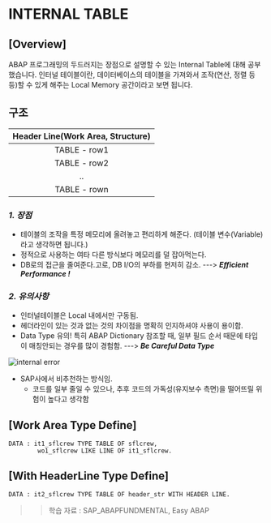  # INTERNAL TABLE
 ## [Overview]
 
 ABAP 프로그래밍의 두드러지는 장점으로 설명할 수 있는 Internal Table에 대해 공부했습니다.
인터널 테이블이란, 데이터베이스의 테이블을 가져와서 조작(연산, 정렬 등등)할 수 있게 해주는 Local Memory 공간이라고 보면 됩니다.

## 구조
 | Header Line(Work Area, Structure) |
|:---:|
|TABLE - row1|
|TABLE - row2|
|..|
|TABLE - rown|

 ### ***1. 장점***
 - 테이블의 조작을 특정 메모리에 올려놓고 편리하게 해준다. (테이블 변수(Variable)라고 생각하면 됩니다.)
 - 정적으로 사용하는 여타 다른 방식보다 메모리를 덜 잡아먹는다.
 - DB로의 접근을 줄여준다.고로, DB I/O의 부하를 현저히 감소. --->  ___Efficient Performance !___
 ### ***2. 유의사항*** 
- 인터널테이블은 Local 내에서만 구동됨.
- 헤더라인이 있는 것과 없는 것의 차이점을 명확히 인지하셔야 사용이 용이함.
- Data Type 유의! 특히 ABAP Dictionary 참조할 때, 일부 필드 순서 때문에 타입이 매칭안되는 경우를 많이 경험함.  ---> ___Be Careful Data Type___
 
 ![internal error](https://github.com/TaeHyeong0701/ABAP-Programming/tree/master/image/Error.png)
- SAP사에서 비추천하는 방식임.
   - 코드를 일부 줄일 수 있으나, 추후 코드의 가독성(유지보수 측면)을 떨어뜨릴 위험이 높다고 생각함
## [Work Area Type Define]
    DATA : it1_sflcrew TYPE TABLE OF sflcrew, 
            wo1_sflcrew LIKE LINE OF it1_sflcrew. 

## [With HeaderLine Type Define]
    DATA : it2_sflcrew TYPE TABLE OF header_str WITH HEADER LINE.
    

>  > 학습 자료 : SAP_ABAPFUNDMENTAL, Easy ABAP
